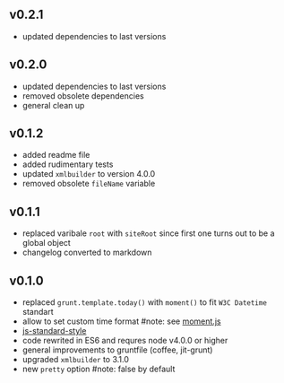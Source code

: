 ## v0.2.1
* updated dependencies to last versions

## v0.2.0
* updated dependencies to last versions
* removed obsolete dependencies
* general clean up

## v0.1.2
* added readme file
* added rudimentary tests
* updated `xmlbuilder` to version 4.0.0
* removed obsolete `fileName` variable

## v0.1.1
* replaced varibale `root` with `siteRoot` since first one turns out to be a global object
* changelog converted to markdown

## v0.1.0
* replaced `grunt.template.today()` with `moment()` to fit `W3C Datetime` standart
* allow to set custom time format #note: see [moment.js](http://momentjs.com/)
* [js-standard-style](https://github.com/feross/standard)
* code rewrited in ES6 and requres node v4.0.0 or higher
* general improvements to gruntfile (coffee, jit-grunt)
* upgraded `xmlbuilder` to 3.1.0
* new `pretty` option #note: false by default
